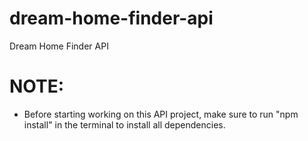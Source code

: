 # dream-home-finder-api
Dream Home Finder API

# NOTE:
- Before starting working on this API project, make sure to run "npm install" in the terminal to install all dependencies.